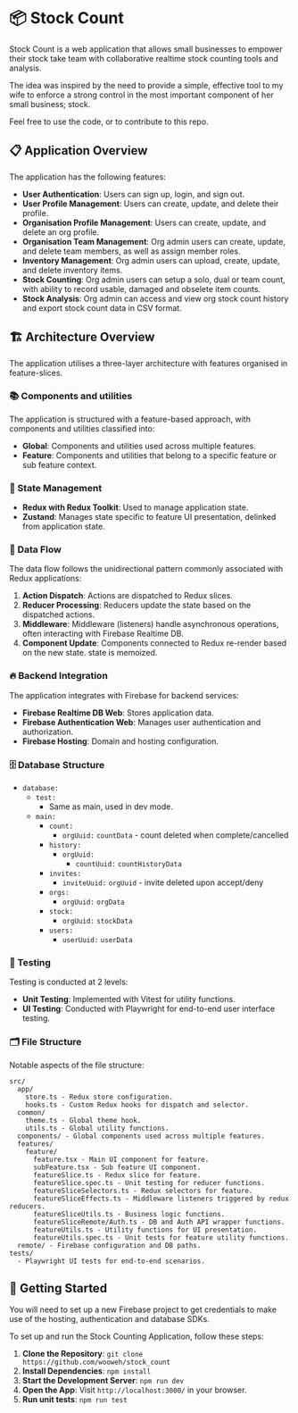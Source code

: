 # 📦 Stock Count

Stock Count is a web application that allows small businesses to empower their stock take team with collaborative realtime stock counting tools and analysis.

The idea was inspired by the need to provide a simple, effective tool to my wife to enforce a strong control in the most important component of her small business; stock.

Feel free to use the code, or to contribute to this repo.

## 📋 Application Overview

The application has the following features:
- **User Authentication**: Users can sign up, login, and sign out.
- **User Profile Management**: Users can create, update, and delete their profile.
- **Organisation Profile Management**: Users can create, update, and delete an org profile.
- **Organisation Team Management**: Org admin users can create, update, and delete team members, as well as assign member roles.
- **Inventory Management**: Org admin users can upload, create, update, and delete inventory items.
- **Stock Counting**: Org admin users can setup a solo, dual or team count, with ability to record usable, damaged and obselete item counts.
- **Stock Analysis**: Org admin can access and view org stock count history and export stock count data in CSV format.

## 🏗️ Architecture Overview
The application utilises a three-layer architecture with features organised in feature-slices.

### 📚 Components and utilities
The application is structured with a feature-based approach, with components and utilities classified into:
- **Global**: Components and utilities used across multiple features.
- **Feature**: Components and utilities that belong to a specific feature or sub feature context.

### 🔄 State Management
- **Redux with Redux Toolkit**: Used to manage application state. 
- **Zustand**: Manages state specific to feature UI presentation, delinked from application state.

### 🔀 Data Flow
The data flow follows the unidirectional pattern commonly associated with Redux applications:
1. **Action Dispatch**: Actions are dispatched to Redux slices.
2. **Reducer Processing**: Reducers update the state based on the dispatched actions.
3. **Middleware**: Middleware (listeners) handle asynchronous operations, often interacting with Firebase Realtime DB.
4. **Component Update**: Components connected to Redux re-render based on the new state. state is memoized.

### 🔥 Backend Integration
The application integrates with Firebase for backend services:
- **Firebase Realtime DB Web**: Stores application data.
- **Firebase Authentication Web**: Manages user authentication and authorization.
- **Firebase Hosting**: Domain and hosting configuration.

### 🗄️ Database Structure

- `database:`
  - `test:`
    - Same as main, used in dev mode.
  - `main:`
    - `count:`
      - `orgUuid:` `countData` - count deleted when complete/cancelled
    - `history:`
      - `orgUuid:`
        - `countUuid:` `countHistoryData`
    - `invites:`
      - `inviteUuid:` `orgUuid` - invite deleted upon accept/deny
    - `orgs:`
      - `orgUuid:` `orgData`
    - `stock:`
      - `orgUuid:` `stockData`
    - `users:`
      - `userUuid:` `userData`

### 🧪 Testing
Testing is conducted at 2 levels:
- **Unit Testing**: Implemented with Vitest for utility functions.
- **UI Testing**: Conducted with Playwright for end-to-end user interface testing.

### 🗂️ File Structure
Notable aspects of the file structure:
```
src/
  app/ 
    store.ts - Redux store configuration.
    hooks.ts - Custom Redux hooks for dispatch and selector.
  common/ 
    theme.ts - Global theme hook.
    utils.ts - Global utility functions.
  components/ - Global components used across multiple features.
  features/
    feature/
      feature.tsx - Main UI component for feature.
      subFeature.tsx - Sub feature UI component.
      featureSlice.ts - Redux slice for feature.
      featureSlice.spec.ts - Unit testing for reducer functions.
      featureSliceSelectors.ts - Redux selectors for feature.
      featureSliceEffects.ts - Middleware listeners triggered by redux reducers.
      featureSliceUtils.ts - Business logic functions.
      featureSliceRemote/Auth.ts - DB and Auth API wrapper functions.
      featureUtils.ts - Utility functions for UI presentation.
      featureUtils.spec.ts - Unit tests for feature utility functions.
  remote/ - Firebase configuration and DB paths.
tests/
  - Playwright UI tests for end-to-end scenarios.
```

## 🏁 Getting Started
You will need to set up a new Firebase project to get credentials to make use of the hosting, authentication and database SDKs.

To set up and run the Stock Counting Application, follow these steps:

1. **Clone the Repository**: `git clone https://github.com/wooweh/stock_count`
2. **Install Dependencies**: `npm install`
3. **Start the Development Server**: `npm run dev`
4. **Open the App**: Visit `http://localhost:3000/` in your browser.
5. **Run unit tests**: `npm run test`
